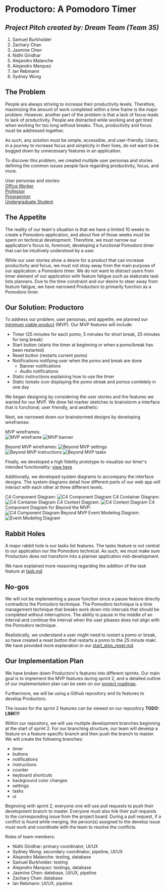 # **Productoro: A Pomodoro Timer**
## *Project Pitch created by: Dream Team (Team 35)*
1. Samuel Burkholder
2. Zachary Chan
3. Jasmine Chen
4. Nidhi Giridhar
5. Alejandro Malanche
6. Alejandro Marquez
7. Ian Rebmann
8. Sydney Wong

## The Problem
People are always striving to increase their productivity levels. Therefore, maximizing the amount of work completed within a time frame is the major problem. However, another part of the problem is that a lack of focus leads to lack of productivity. People are distracted while working and get tired when working for too long without breaks. Thus, productivity and focus must be addressed together.

As such, any solution must be simple, accessible, and user-friendly. Users, in a journey to increase focus and simplicity in their lives, do not want to be bogged down by unnecessary features in an application.

To discover this problem, we created multiple user personas and stories defining the common issues people face regarding productivity, focus, and more.

User personas and stories:  
[Office Worker](../users/office-worker.md)  
[Professor](../users/professor.md)  
[Programmer](/specs/users/programmer.md)  
[Undergraduate Student](../users/student.md)

## The Appetite
The reality of our team's situation is that we have a limited 10 weeks to create a Pomodoro application, and about five of those weeks must be spent on technical development. Therefore, we must narrow our application's focus to, foremost, developing a functional Pomodoro timer that can be intuitively understood by a user.

While our user stories show a desire for a product that can increase productivity and focus, we must not stray away from the main purpose of our application: a Pomodoro timer. We do not want to distract users from timer element of our application with feature fatigue such as elaborate task lists planners. Due to the time constraint and our desire to steer away from feature fatigue, we have narrowed Productoro to primarily function as a Pomodoro timer.

## Our Solution: Productoro
To address our problem, user personas, and appetite, we planned our [minimum viable product](../adr/0001-mvp.md) (MVP). Our MVP features will include:
   * Timer (25 minutes for each pomo, 5 minutes for short break, 25 minutes for long break)
   * Start button (starts the timer at beginning or when a pomo/break has been restarted)
   * Reset button (restarts current pomo)
   * Notifications notifying user when the pomo and break are done
     * Banner notifications
     * Audio notifications
  * Static instructions explaining how to use the timer
  * Static tomato icon displaying the pomo streak and pomos comletely in one day

We began designing by considering the user stories and the features we wanted for our MVP. We drew fat marker sketches to brainstorm a interface that is functional, user friendly, and aesthetic:

Next, we narrowed down our brainstormed designs by developing wireframes:

MVP wireframes:  
![MVP wireframe](/specs/interface/wireframes/mvp.jpg)
![MVP banner](/specs/interface/wireframes/mvp-banner-notification.jpg)

Beyond MVP wireframes:
![Beyond MVP settings](/specs/interface/wireframes/beyond-mvp-settings-clicked.jpg)
![Beyond MVP instructions](/specs/interface/wireframes/beyond-mvp-instructions-clicked.jpg)
![Beyond MVP tasks](/specs/interface/wireframes/beyond-mvp-tasks.jpg)

Finally, we developed a high fidelity prototype to visualize our timer's intended functionality: [view here](https://www.figma.com/proto/t4hjtf1Mjf2cT3ixRSMBpV/Pomodoro-Timer?node-id=16%3A14&scaling=min-zoom)

Additionally, we developed system diagrams to accompany the interface designs. The system diagrams detail how different parts of our web app will interact with each other at three different levels.

C4 Component Diagram:
![C4 Component Diagram](../system-diagrams/C4-ComponentDiagram-MVP.jpg)
C4 Container Diagram:
![C4 Container Diagram](../system-diagrams/C4-ContainerDiagram.jpg)
C4 Context Diagram:
![C4 Context Diagram](../system-diagrams/C4-ContextDiagram.jpg)
C4 Component Diagram for Beyond the MVP:
![C4 Component Diagram Beyond MVP](../system-diagrams/C4-ComponentDiagram-BeyondMVP.jpg)
Event Modeling Diagram:
![Event Modeling Diagram](../system-diagrams/EventModelDiagram.jpg)

## Rabbit Holes
A major rabbit hole is our tasks list features. The tasks feature is not central to our application nor the Pomodoro technical. As such, we must make sure Productoro does not transform into a planner application mid-development.

We have explained more reasoning regarding the addition of the task feature at [task.md](../adr/0003-tasks.md)

## No-gos
We will not be implementing a pause function since a pause feature directly contradicts the Pomodoro technique. The Pomodoro technique is a time management technique that breaks work down into intervals that should be completed without interruptions. The ability to pause in the middle of an interval and continue the interval when the user pleases does not align with the Pomodoro technique.

Realistically, we understand a user might need to *restart* a pomo or break, so have created a reset button that restarts a pomo to the 25 minute makr. We have provided more explanation in our [start_stop_reset.md](./../adr/0004-start_stop_reset.md).

## Our Implementation Plan
We have broken down Productoro's features into  different sprints. Our main goal is to implement the MVP features during sprint 2, and a detailed outline of our implementation plan can be seen on our [project roadmap](../roadmap.md).

Furthermore, we will be using a Github repository and its features to develop Productoro.

The issues for the sprint 2 features can be viewed on our repository **TODO: LINK!!!**

Within our repository, we will use multiple development branches beginning at the start of sprint 2. For our branching structure, our team will develop a feature on a feature-specific branch and then push the branch to master. We will create the following branches:
   * timer
   * buttons
   * notifications
   * instructions
   * counter
   * keyboard shortcuts
   * background color changes
   * settings
   * tasks
   * ui

Beginning with sprint 2, everyone one will use pull requests to push their development branch to master. Everyone must also link their pull requests to the corresponding issue from the project board. During a pull request, if a conflict is found while merging, the person(s) assigned to the develop issue must work and coordinate with the team to resolve the conflicts.

Roles of team members:
   * Nidhi Giridhar: primary coordinator, UI/UX
   * Sydney Wong: secondary coordinator, pipeline, UI/UX
   * Alejandro Malanche: testing, database
   * Samuel Burkholder: testing
   * Alejandro Marquez: testings, database
   * Jasmine Chen: datebase, UI/UX, pipeline
   * Zachary Chan: database
   * Ian Rebmann: UI/UX, pipeline
